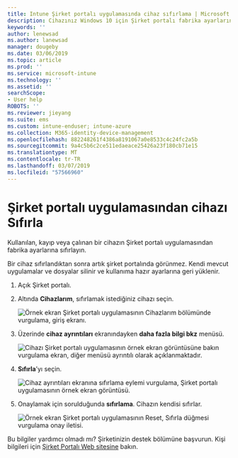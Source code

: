 ```yaml
---
title: Intune Şirket portalı uygulamasında cihaz sıfırlama | Microsoft Docs
description: Cihazınız Windows 10 için Şirket portalı fabrika ayarlarına sıfırlayabilirsiniz.
keywords: ''
author: lenewsad
ms.author: lanewsad
manager: dougeby
ms.date: 03/06/2019
ms.topic: article
ms.prod: ''
ms.service: microsoft-intune
ms.technology: ''
ms.assetid: ''
searchScope:
- User help
ROBOTS: ''
ms.reviewer: jieyang
ms.suite: ems
ms.custom: intune-enduser; intune-azure
ms.collection: M365-identity-device-management
ms.openlocfilehash: 882248261f4386a8191067a0e8533c4c24fc2a5b
ms.sourcegitcommit: 9a4c5b6c2ce511edaeace25426a23f180cb71e15
ms.translationtype: MT
ms.contentlocale: tr-TR
ms.lasthandoff: 03/07/2019
ms.locfileid: "57566960"
---
```

# <a name="reset-device-from-the-company-portal-app"></a>Şirket portalı uygulamasından cihazı Sıfırla  

Kullanılan, kayıp veya çalınan bir cihazın Şirket portalı uygulamasından fabrika ayarlarına sıfırlayın.  

Bir cihaz sıfırlandıktan sonra artık şirket portalında görünmez. Kendi mevcut uygulamalar ve dosyalar silinir ve kullanıma hazır ayarlarına geri yüklenir.  

1. Açık Şirket portalı.  
2. Altında **Cihazlarım**, sıfırlamak istediğiniz cihazı seçin.   

    ![Örnek ekran Şirket portalı uygulamasının Cihazlarım bölümünde vurgulama, giriş ekranı.](./media/1802-cp-app-windows-home.png)  

3. Üzerinde **cihaz ayrıntıları** ekranındayken **daha fazla bilgi bkz** menüsü.  

    ![Cihazı Şirket portalı uygulamasının örnek ekran görüntüsüne bakın vurgulama ekran, diğer menüsü ayrıntılı olarak açıklanmaktadır.](./media/1802-cp-app-windows-device-details.png)  

4. **Sıfırla**’yı seçin.  

     ![Cihaz ayrıntıları ekranına sıfırlama eylemi vurgulama, Şirket portalı uygulamasının örnek ekran görüntüsü. ](./media/1802-cp-app-windows-device-details-reset.png)  

5. Onaylamak için sorulduğunda **sıfırlama**. Cihazın kendisi sıfırlar.  

     ![Örnek ekran Şirket portalı uygulamasının Reset, Sıfırla düğmesi vurgulama onay iletisi. ](./media/1802-cp-app-windows-reset-confirm.png)  

Bu bilgiler yardımcı olmadı mı? Şirketinizin destek bölümüne başvurun. Kişi bilgileri için [Şirket Portalı Web sitesine](https://go.microsoft.com/fwlink/?linkid=2010980) bakın.  
